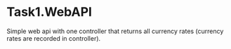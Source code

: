 # Task1.WebAPI
Simple web api with one controller that returns all currency rates (currency rates are recorded in controller).
